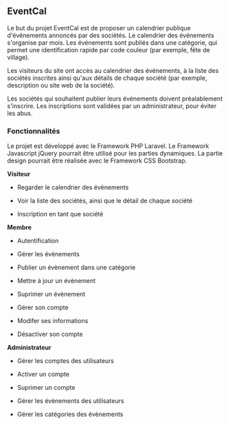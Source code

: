 

## EventCal


Le but du projet EventCal est de proposer un calendrier publique d'événements annoncés par des sociétés.
Le calendrier des événements s'organise par mois. Les événements sont publiés dans une catégorie, qui permet une identification rapide par code couleur (par exemple, fête de village). 

Les visiteurs du site ont accès au calendrier des événements, à la liste des sociétés inscrites ainsi qu'aux détails de chaque société (par exemple, description ou site web de la société).

Les sociétés qui souhaitent publier leurs événements doivent préalablement s'inscrire. Les inscriptions sont validées par un administrateur, pour éviter les abus.

### Fonctionnalités

Le projet est développé avec le Framework PHP Laravel. Le Framework Javascript jQuery pourrait être utilisé pour les parties dynamiques. La partie design pourrait être réalisée avec le Framework CSS Bootstrap.

**Visiteur**

* Regarder le calendrier des évènements 

* Voir la liste des sociétés, ainsi que le détail de chaque société

* Inscription en tant que société

**Membre**

* Autentification

* Gérer les évènements

 * Publier un évènement dans une catégorie
 * Mettre à jour un évènement
 * Suprimer un évènement

* Gérer son compte 
 * Modifer ses informations
 * Désactiver son compte

**Administrateur**

* Gérer les comptes des utilisateurs
 * Activer un compte 
 * Suprimer un compte

* Gérer les évènements des utilisateurs

* Gérer les catégories des évènements
